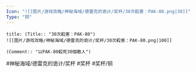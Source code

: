 ```yaml
---
Icon: "![[图片/游戏攻略/神秘海域/德雷克的诡计/奖杯/30次殺害：PAK-80.png|30]]"
Type: "铜"
---
```

```ad-common-bronze-trophy
title: (Title:: "30次殺害：PAK-80")
![[图片/游戏攻略/神秘海域/德雷克的诡计/奖杯/30次殺害：PAK-80.png|100]]

(Comment:: "以PAK-80殺死30個敵人")
```

#神秘海域/德雷克的诡计/奖杯 #奖杯 #奖杯/铜
